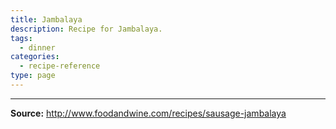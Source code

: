 ```yaml
---
title: Jambalaya
description: Recipe for Jambalaya.
tags:
  - dinner
categories:
  - recipe-reference
type: page
---
```


---

**Source:** <http://www.foodandwine.com/recipes/sausage-jambalaya>